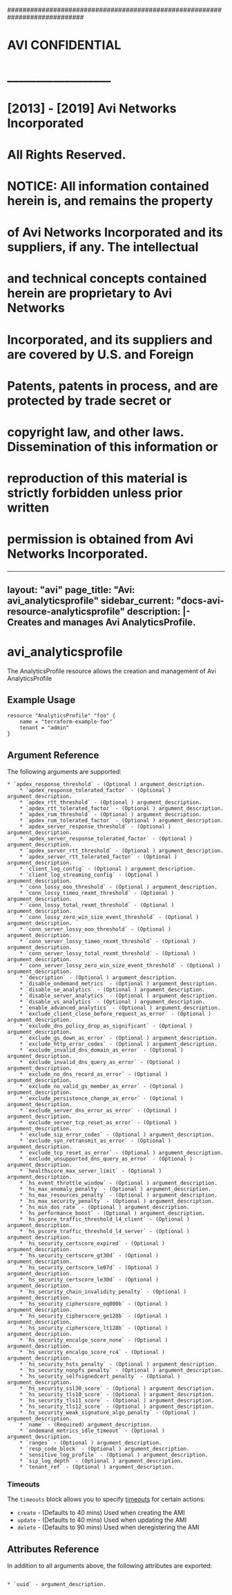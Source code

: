 
############################################################################
#
# AVI CONFIDENTIAL
# __________________
#
# [2013] - [2019] Avi Networks Incorporated
# All Rights Reserved.
#
# NOTICE: All information contained herein is, and remains the property
# of Avi Networks Incorporated and its suppliers, if any. The intellectual
# and technical concepts contained herein are proprietary to Avi Networks
# Incorporated, and its suppliers and are covered by U.S. and Foreign
# Patents, patents in process, and are protected by trade secret or
# copyright law, and other laws. Dissemination of this information or
# reproduction of this material is strictly forbidden unless prior written
# permission is obtained from Avi Networks Incorporated.
###

---
layout: "avi"
page_title: "Avi: avi_analyticsprofile"
sidebar_current: "docs-avi-resource-analyticsprofile"
description: |-
  Creates and manages Avi AnalyticsProfile.
---

# avi_analyticsprofile

The AnalyticsProfile resource allows the creation and management of Avi AnalyticsProfile

## Example Usage

```hcl
resource "AnalyticsProfile" "foo" {
    name = "terraform-example-foo"
    tenant = "admin"
}
```

## Argument Reference

The following arguments are supported:

    * `apdex_response_threshold` - (Optional ) argument_description.
        * `apdex_response_tolerated_factor` - (Optional ) argument_description.
        * `apdex_rtt_threshold` - (Optional ) argument_description.
        * `apdex_rtt_tolerated_factor` - (Optional ) argument_description.
        * `apdex_rum_threshold` - (Optional ) argument_description.
        * `apdex_rum_tolerated_factor` - (Optional ) argument_description.
        * `apdex_server_response_threshold` - (Optional ) argument_description.
        * `apdex_server_response_tolerated_factor` - (Optional ) argument_description.
        * `apdex_server_rtt_threshold` - (Optional ) argument_description.
        * `apdex_server_rtt_tolerated_factor` - (Optional ) argument_description.
        * `client_log_config` - (Optional ) argument_description.
        * `client_log_streaming_config` - (Optional ) argument_description.
        * `conn_lossy_ooo_threshold` - (Optional ) argument_description.
        * `conn_lossy_timeo_rexmt_threshold` - (Optional ) argument_description.
        * `conn_lossy_total_rexmt_threshold` - (Optional ) argument_description.
        * `conn_lossy_zero_win_size_event_threshold` - (Optional ) argument_description.
        * `conn_server_lossy_ooo_threshold` - (Optional ) argument_description.
        * `conn_server_lossy_timeo_rexmt_threshold` - (Optional ) argument_description.
        * `conn_server_lossy_total_rexmt_threshold` - (Optional ) argument_description.
        * `conn_server_lossy_zero_win_size_event_threshold` - (Optional ) argument_description.
        * `description` - (Optional ) argument_description.
        * `disable_ondemand_metrics` - (Optional ) argument_description.
        * `disable_se_analytics` - (Optional ) argument_description.
        * `disable_server_analytics` - (Optional ) argument_description.
        * `disable_vs_analytics` - (Optional ) argument_description.
        * `enable_advanced_analytics` - (Optional ) argument_description.
        * `exclude_client_close_before_request_as_error` - (Optional ) argument_description.
        * `exclude_dns_policy_drop_as_significant` - (Optional ) argument_description.
        * `exclude_gs_down_as_error` - (Optional ) argument_description.
        * `exclude_http_error_codes` - (Optional ) argument_description.
        * `exclude_invalid_dns_domain_as_error` - (Optional ) argument_description.
        * `exclude_invalid_dns_query_as_error` - (Optional ) argument_description.
        * `exclude_no_dns_record_as_error` - (Optional ) argument_description.
        * `exclude_no_valid_gs_member_as_error` - (Optional ) argument_description.
        * `exclude_persistence_change_as_error` - (Optional ) argument_description.
        * `exclude_server_dns_error_as_error` - (Optional ) argument_description.
        * `exclude_server_tcp_reset_as_error` - (Optional ) argument_description.
        * `exclude_sip_error_codes` - (Optional ) argument_description.
        * `exclude_syn_retransmit_as_error` - (Optional ) argument_description.
        * `exclude_tcp_reset_as_error` - (Optional ) argument_description.
        * `exclude_unsupported_dns_query_as_error` - (Optional ) argument_description.
        * `healthscore_max_server_limit` - (Optional ) argument_description.
        * `hs_event_throttle_window` - (Optional ) argument_description.
        * `hs_max_anomaly_penalty` - (Optional ) argument_description.
        * `hs_max_resources_penalty` - (Optional ) argument_description.
        * `hs_max_security_penalty` - (Optional ) argument_description.
        * `hs_min_dos_rate` - (Optional ) argument_description.
        * `hs_performance_boost` - (Optional ) argument_description.
        * `hs_pscore_traffic_threshold_l4_client` - (Optional ) argument_description.
        * `hs_pscore_traffic_threshold_l4_server` - (Optional ) argument_description.
        * `hs_security_certscore_expired` - (Optional ) argument_description.
        * `hs_security_certscore_gt30d` - (Optional ) argument_description.
        * `hs_security_certscore_le07d` - (Optional ) argument_description.
        * `hs_security_certscore_le30d` - (Optional ) argument_description.
        * `hs_security_chain_invalidity_penalty` - (Optional ) argument_description.
        * `hs_security_cipherscore_eq000b` - (Optional ) argument_description.
        * `hs_security_cipherscore_ge128b` - (Optional ) argument_description.
        * `hs_security_cipherscore_lt128b` - (Optional ) argument_description.
        * `hs_security_encalgo_score_none` - (Optional ) argument_description.
        * `hs_security_encalgo_score_rc4` - (Optional ) argument_description.
        * `hs_security_hsts_penalty` - (Optional ) argument_description.
        * `hs_security_nonpfs_penalty` - (Optional ) argument_description.
        * `hs_security_selfsignedcert_penalty` - (Optional ) argument_description.
        * `hs_security_ssl30_score` - (Optional ) argument_description.
        * `hs_security_tls10_score` - (Optional ) argument_description.
        * `hs_security_tls11_score` - (Optional ) argument_description.
        * `hs_security_tls12_score` - (Optional ) argument_description.
        * `hs_security_weak_signature_algo_penalty` - (Optional ) argument_description.
        * `name` - (Required) argument_description.
        * `ondemand_metrics_idle_timeout` - (Optional ) argument_description.
        * `ranges` - (Optional ) argument_description.
        * `resp_code_block` - (Optional ) argument_description.
        * `sensitive_log_profile` - (Optional ) argument_description.
        * `sip_log_depth` - (Optional ) argument_description.
        * `tenant_ref` - (Optional ) argument_description.
        
### Timeouts

The `timeouts` block allows you to specify [timeouts](https://www.terraform.io/docs/configuration/resources.html#timeouts) for certain actions:

* `create` - (Defaults to 40 mins) Used when creating the AMI
* `update` - (Defaults to 40 mins) Used when updating the AMI
* `delete` - (Defaults to 90 mins) Used when deregistering the AMI

## Attributes Reference

In addition to all arguments above, the following attributes are exported:

                                                                                                                                                                                                                                                                                                                * `uuid` - argument_description.
    
